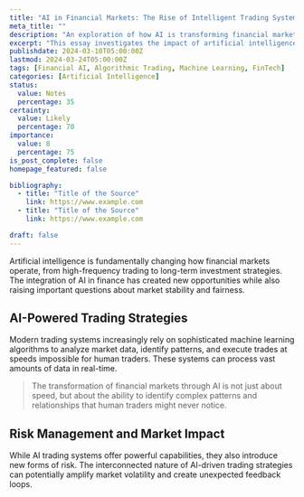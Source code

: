 ```yaml
---
title: "AI in Financial Markets: The Rise of Intelligent Trading Systems"
meta_title: ""
description: "An exploration of how AI is transforming financial markets and trading strategies"
excerpt: "This essay investigates the impact of artificial intelligence on financial markets, from algorithmic trading to risk management. We examine how machine learning is revolutionizing investment strategies and market analysis while considering both opportunities and risks."
publishdate: 2024-03-10T05:00:00Z
lastmod: 2024-03-24T05:00:00Z
tags: [Financial AI, Algorithmic Trading, Machine Learning, FinTech]
categories: [Artificial Intelligence]
status:
  value: Notes
  percentage: 35
certainty:
  value: Likely
  percentage: 70
importance:
  value: 8
  percentage: 75
is_post_complete: false
homepage_featured: false

bibliography:
  - title: "Title of the Source"
    link: https://www.example.com
  - title: "Title of the Source"
    link: https://www.example.com

draft: false
---
```


Artificial intelligence is fundamentally changing how financial markets operate, from high-frequency trading to long-term investment strategies. The integration of AI in finance has created new opportunities while also raising important questions about market stability and fairness.

## AI-Powered Trading Strategies

Modern trading systems increasingly rely on sophisticated machine learning algorithms to analyze market data, identify patterns, and execute trades at speeds impossible for human traders. These systems can process vast amounts of data in real-time.

> The transformation of financial markets through AI is not just about speed, but about the ability to identify complex patterns and relationships that human traders might never notice.

## Risk Management and Market Impact

While AI trading systems offer powerful capabilities, they also introduce new forms of risk. The interconnected nature of AI-driven trading strategies can potentially amplify market volatility and create unexpected feedback loops.

